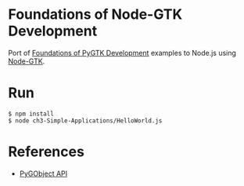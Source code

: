 Foundations of Node-GTK Development
===

Port of [Foundations of PyGTK Development](https://www.apress.com/gp/book/9781484241783) examples
to Node.js using [Node-GTK](https://github.com/romgrk/node-gtk).


Run
===

```
$ npm install
$ node ch3-Simple-Applications/HelloWorld.js
```

References
===

* [PyGObject API](http://lazka.github.io/pgi-docs/index.html#Gtk-3.0)
